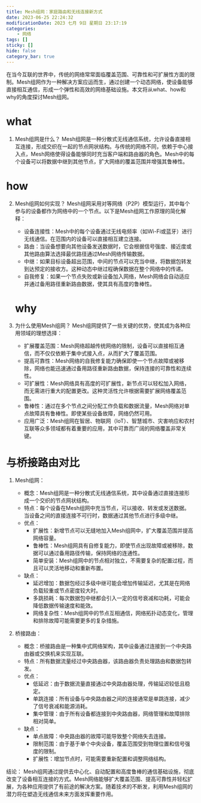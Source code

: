 ```yaml
---
title: Mesh组网：家庭路由和无线连接新方式
date: 2023-06-25 22:24:32
modificationDate: 2023 七月 9日 星期日 23:17:19
categories: 
	- 网络
tags: []
sticky: []
hide: false
category_bar: true
---
```


在当今互联的世界中，传统的网络常常面临覆盖范围、可靠性和可扩展性方面的限制。Mesh组网作为一种解决方案应运而生，通过创建一个动态网络，使设备能够直接相互通信，形成一个弹性和高效的网络基础设施。本文将从what、how和why的角度探讨Mesh组网。
# what
1. Mesh组网是什么？ Mesh组网是一种分散式无线通信系统，允许设备直接相互连接，形成交织在一起的节点网状结构。与传统的网络不同，依赖于中心接入点，Mesh网络使得设备能够同时充当客户端和路由器的角色。Mesh中的每个设备可以将数据中继到其他节点，扩大网络的覆盖范围并增强其鲁棒性。
# how
2. Mesh组网如何实现？ Mesh组网采用对等网络（P2P）模型运行，其中每个参与的设备都作为网络中的一个节点。以下是Mesh组网工作原理的简化解释：
    
    - 设备连接性：Mesh中的每个设备通过无线电频率（如Wi-Fi或蓝牙）进行无线通信。在范围内的设备可以直接相互建立连接。
    - 路由：当设备想要向其他设备发送数据时，它会根据信号强度、接近度或其他路由算法选择最优路径通过Mesh网络传输数据。
    - 中继：如果目标设备超出范围，中间的节点可以充当中继，将数据包转发到达预定的接收方。这种动态中继过程确保数据在整个网络中的传递。
    - 自我修复：如果一个节点失败或新设备加入网络，Mesh网络会自动适应并通过备用路径重新路由数据，使其具有高度的鲁棒性。
    # why
1. 为什么使用Mesh组网？ Mesh组网提供了一些关键的优势，使其成为各种应用领域的理想选择：
    
    - 扩展覆盖范围：Mesh网络超越传统网络的限制，设备可以直接相互通信，而不仅仅依赖于集中式接入点，从而扩大了覆盖范围。
    - 提高可靠性：Mesh网络的自我修复能力确保即使一个节点故障或被移除，网络也能迅速通过备用路径重新路由数据，保持连接的可靠性和连续性。
    - 可扩展性：Mesh网络具有高度的可扩展性，新节点可以轻松加入网络，而无需进行重大的配置更改。这种灵活性允许根据需要扩展网络覆盖范围。
    - 鲁棒性：通过在多个节点之间分配工作负载和数据流量，Mesh网络对单点故障具有鲁棒性。即使某些设备故障，网络仍然可用。
    - 应用广泛：Mesh组网在智居、物联网（IoT）、智慧城市、灾害响应和农村互联等众多领域都有着重要的应用，其中可靠而广阔的网络覆盖非常关键。

# 与桥接路由对比
1. Mesh组网：
    - 概念：Mesh组网是一种分散式无线通信系统，其中设备通过直接连接形成一个交织的节点网状结构。
    - 特点：每个设备在Mesh组网中充当节点，可以接收、转发或发送数据。当设备之间的直接连接不可行时，数据通过其他节点进行多级中继。
    - 优点：
        - 扩展性：新增节点可以无缝地加入Mesh组网中，扩大覆盖范围并提高网络容量。
        - 鲁棒性：Mesh组网具有自修复能力，即使节点出现故障或被移除，数据可以通过备用路径传输，保持网络的连通性。
        - 简单安装：Mesh组网中的节点相对独立，不需要复杂的配置过程，而且可以灵活地移动和重新布置。
    - 缺点：
        - 延迟增加：数据包经过多级中继可能会增加传输延迟，尤其是在网络负载较重或节点密度较大时。
        - 多跳损耗：每次数据包中继都会引入一定的信号衰减和功耗，可能会降低数据传输速度和能效。
        - 网络复杂性：Mesh组网中的节点互相通信，网络拓扑动态变化，管理和排除故障可能需要更多的复杂措施。
2. 桥接路由：
    
    - 概念：桥接路由是一种集中式网络架构，其中设备通过连接到一个中央路由器或交换机来实现互联。
    - 特点：所有数据流量经过中央路由器，该路由器负责处理路由和数据包转发。
    - 优点：
        - 低延迟：由于数据流量直接通过中央路由器处理，传输延迟较低且稳定。
        - 单跳连接：所有设备与中央路由器之间的连接通常是单跳连接，减少了信号衰减和能源消耗。
        - 集中管理：由于所有设备都连接到中央路由器，网络管理和故障排除相对简单。
    - 缺点：
        - 单点故障：中央路由器的故障可能导致整个网络失去连接。
        - 限制范围：由于基于单个中央设备，覆盖范围受到物理位置和信号强度的限制。
        - 扩展性：增加节点时，可能需要重新配置和调整网络结构。

结论： Mesh组网通过提供去中心化、自动配置和高度鲁棒的通信基础设施，彻底改变了设备相互连接的方式。Mesh网络能够扩大覆盖范围、提高可靠性并轻松扩展，为各种应用提供了有前途的解决方案。随着技术的不断发，利用Mesh组网的潜力将在塑造无线通信未来方面发挥重要作用。